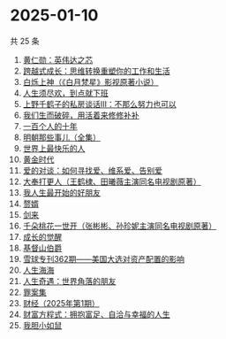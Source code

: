 # 2025-01-10

共 25 条

<!-- BEGIN WEREAD -->
<!-- 最后更新时间 2025-01-10 07:14:32 +0800 -->
1. [黄仁勋：英伟达之芯](https://weread.qq.com/web/bookDetail/47a32050813ab98e3g013257)
1. [跨越式成长：思维转换重塑你的工作和生活](https://weread.qq.com/web/bookDetail/8e632460813ab98e0g0132f8)
1. [白烁上神（《白月梵星》影视原著小说）](https://weread.qq.com/web/bookDetail/e3a321a0813ab97bbg017478)
1. [人生须尽欢，到点就下班](https://weread.qq.com/web/bookDetail/c4932f60813ab98a1g013509)
1. [上野千鹤子的私房谈话III：不那么努力也可以](https://weread.qq.com/web/bookDetail/e5232340813ab98f7g013d54)
1. [我们生而破碎，用活着来修修补补](https://weread.qq.com/web/bookDetail/48e327f0813ab96c4g018051)
1. [一百个人的十年](https://weread.qq.com/web/bookDetail/4bd32c90813ab98f8g015aee)
1. [明朝那些事儿（全集）](https://weread.qq.com/web/bookDetail/a57325c05c8ed3a57224187)
1. [世界上最快乐的人](https://weread.qq.com/web/bookDetail/23a32e80724ad34c23a600b)
1. [黄金时代](https://weread.qq.com/web/bookDetail/2bd329b05dedbc2bd49b02c)
1. [爱的对谈：如何寻找爱、维系爱、告别爱](https://weread.qq.com/web/bookDetail/c5732ad0813ab87c8g0149fe)
1. [大奉打更人（王鹤棣、田曦薇主演同名电视剧原著）](https://weread.qq.com/web/bookDetail/72432c2071c4a37d72460a5)
1. [我人生最开始的好朋友](https://weread.qq.com/web/bookDetail/d5432980813ab96fbg0196e0)
1. [赘婿](https://weread.qq.com/web/bookDetail/15032af05753441501f9930)
1. [剑来](https://weread.qq.com/web/bookDetail/8e5326b07153adcf8e53d42)
1. [千朵桃花一世开（张彬彬、孙珍妮主演同名电视剧原著）](https://weread.qq.com/web/bookDetail/02032650813ab6be2g0179d9)
1. [成长的觉醒](https://weread.qq.com/web/bookDetail/6d032cf0813ab961dg014d0c)
1. [基督山伯爵](https://weread.qq.com/web/bookDetail/98d327d05d047398d8a6b97)
1. [雪球专刊362期——美国大选对资产配置的影响](https://weread.qq.com/web/bookDetail/18732520813ab9778g0184b1)
1. [人生海海](https://weread.qq.com/web/bookDetail/63932e60717f7af46396445)
1. [人生奇遇：世界角落的朋友](https://weread.qq.com/web/bookDetail/5a032ac0813ab983cg017b69)
1. [罪案集](https://weread.qq.com/web/bookDetail/dcb32680813ab96dag017b01)
1. [财经（2025年第1期）](https://weread.qq.com/web/bookDetail/8ce32d40813ab9941g011286)
1. [财富方程式：拥抱富足、自洽与幸福的人生](https://weread.qq.com/web/bookDetail/1a7327b0813ab989eg012194)
1. [我胆小如鼠](https://weread.qq.com/web/bookDetail/276323e0813ab90a5g0144d7)
<!-- END WEREAD -->